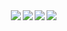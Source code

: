 <a href="https://github.com/anuraghazra/github-readme-stats">
  <img align="right" src="https://github-readme-stats.vercel.app/api/top-langs/?username=iaizawa0623&count_private=true&theme=dracula&langs_count=10&card_width=400&hide=c,vim%20script,makefile" />
  <img align="right" src="https://github-readme-stats.vercel.app/api?username=iaizawa0623&show_icons=true&count_private=true&theme=dracula&card_width=400&line_height=32" />
</a>

<a href="https://github.com/iaizawa0623/RestSharpCognitoAuthenticator">
  <img align="right" src="https://github-readme-stats.vercel.app/api/pin/?username=iaizawa0623&repo=RestSharpCognitoAuthenticator&theme=dracula" />
</a>

<a href="https://github.com/iaizawa0623/.vimrc">
  <img align="right" src="https://github-readme-stats.vercel.app/api/pin/?username=iaizawa0623&repo=.vimrc&theme=dracula" />
</a>

